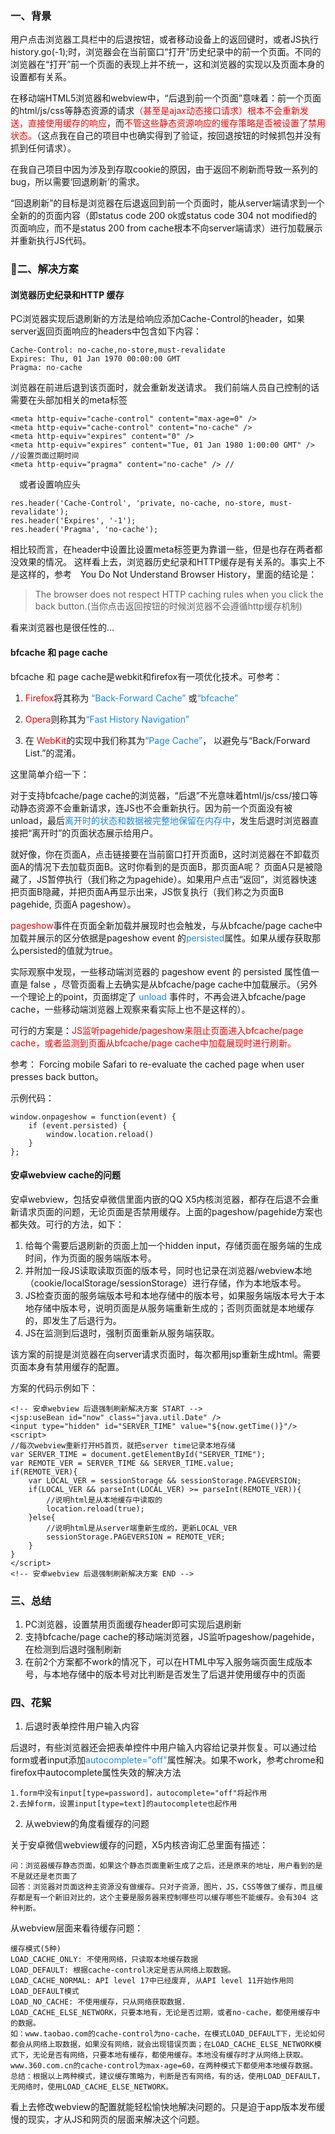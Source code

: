 ### 一、背景

用户点击浏览器工具栏中的后退按钮，或者移动设备上的返回键时，或者JS执行history.go(-1);时，浏览器会在当前窗口“打开”历史纪录中的前一个页面。不同的浏览器在“打开”前一个页面的表现上并不统一，这和浏览器的实现以及页面本身的设置都有关系。

在移动端HTML5浏览器和webview中，“后退到前一个页面”意味着：前一个页面的html/js/css等静态资源的请求<font color=#ff0000>（甚至是ajax动态接口请求）根本不会重新发送，直接使用缓存的响应</font>，而<font color=#ff0000>不管这些静态资源响应的缓存策略是否被设置了禁用状态。</font>（这点我在自己的项目中也确实得到了验证，按回退按钮的时候抓包并没有抓到任何请求）。

在我自己项目中因为涉及到存取cookie的原因，由于返回不刷新而导致一系列的bug，所以需要‘回退刷新’的需求。

“回退刷新”的目标是浏览器在后退返回到前一个页面时，能从server端请求到一个全新的的页面内容（即status code 200 ok或status code 304 not modified的页面响应，而不是status 200 from cache根本不向server端请求）进行加载展示并重新执行JS代码。

### 二、解决方案

#### 浏览器历史纪录和HTTP 缓存

PC浏览器实现后退刷新的方法是给响应添加Cache-Control的header，如果server返回页面响应的headers中包含如下内容：
```
Cache-Control: no-cache,no-store,must-revalidate
Expires: Thu, 01 Jan 1970 00:00:00 GMT
Pragma: no-cache
```
浏览器在前进后退到该页面时，就会重新发送请求。
我们前端人员自己控制的话需要在头部加相关的meta标签
```
<meta http-equiv="cache-control" content="max-age=0" />
<meta http-equiv="cache-control" content="no-cache" />
<meta http-equiv="expires" content="0" />
<meta http-equiv="expires" content="Tue, 01 Jan 1980 1:00:00 GMT" /> //设置页面过期时间
<meta http-equiv="pragma" content="no-cache" /> //
```
　或者设置响应头
```
res.header('Cache-Control', 'private, no-cache, no-store, must-revalidate');
res.header('Expires', '-1');
res.header('Pragma', 'no-cache');
```
相比较而言，在header中设置比设置meta标签更为靠谱一些，但是也存在两者都没效果的情况。
这样看上去，浏览器历史纪录和HTTP缓存是有关系的。事实上不是这样的，参考　You Do Not Understand Browser History，里面的结论是：
> The browser does not respect HTTP caching rules when you click the back button.(当你点击返回按钮的时候浏览器不会遵循http缓存机制)

看来浏览器也是很任性的…

#### bfcache 和 page cache
bfcache 和 page cache是webkit和firefox有一项优化技术。可参考：
1. <font color=#ff0000>Firefox</font>将其称为 <font color=#1C86EE>“Back-Forward Cache”</font> 或<font color=#1C86EE>“bfcache”</font>

2. <font color=#ff0000>Opera</font>则称其为<font color=#1C86EE>“Fast History Navigation”</font>
3. 在 <font color=#ff0000>WebKit</font>的实现中我们称其为<font color=#1C86EE>“Page Cache”</font>， 以避免与“Back/Forward List.”的混淆。



这里简单介绍一下：

对于支持bfcache/page cache的浏览器，“后退”不光意味着html/js/css/接口等动静态资源不会重新请求，连JS也不会重新执行。因为前一个页面没有被unload，最后<font color=#1C86EE>离开时的状态和数据被完整地保留在内存中</font>，发生后退时浏览器直接把“离开时”的页面状态展示给用户。

就好像，你在页面A，点击链接要在当前窗口打开页面B，这时浏览器在不卸载页面A的情况下去加载页面B。这时你看到的是页面B，那页面A呢？ 页面A只是被隐藏了，JS暂停执行（我们称之为pagehide）。如果用户点击“返回”，浏览器快速把页面B隐藏，并把页面A再显示出来，JS恢复执行（我们称之为页面B pagehide, 页面A pageshow）。

 <font color=#ff0000>pageshow</font>事件在页面全新加载并展现时也会触发，与从bfcache/page cache中加载并展示的区分依据是pageshow event 的<font color=#1C86EE>persisted</font>属性。如果从缓存获取那么persisted的值就为true。

实际观察中发现，一些移动端浏览器的 pageshow event 的 persisted 属性值一直是 false ，尽管页面看上去确实是从bfcache/page cache中加载展示。（另外一个理论上的point，页面绑定了 <font color=#1C86EE>unload</font> 事件时，不再会进入bfcache/page cache，一些移动端浏览器上观察来看实际上也不是这样的）。

可行的方案是：<font color=#ff0000>JS监听pagehide/pageshow来阻止页面进入bfcache/page cache，或者监测到页面从bfcache/page cache中加载展现时进行刷新。</font>

参考：
Forcing mobile Safari to re-evaluate the cached page when user presses back button。

示例代码：

```
window.onpageshow = function(event) {
    if (event.persisted) {
        window.location.reload()
    }
};
```

#### 安卓webview cache的问题

安卓webview，包括安卓微信里面内嵌的QQ X5内核浏览器，都存在后退不会重新请求页面的问题，无论页面是否禁用缓存。上面的pageshow/pagehide方案也都失效。可行的方法，如下：

1. 给每个需要后退刷新的页面上加一个hidden input，存储页面在服务端的生成时间，作为页面的服务端版本号。
2. 并附加一段JS读取读取页面的版本号，同时也记录在浏览器/webview本地（cookie/localStorage/sessionStorage）进行存储，作为本地版本号。
3. JS检查页面的服务端版本号和本地存储中的版本号，如果服务端版本号大于本地存储中版本号，说明页面是从服务端重新生成的；否则页面就是本地缓存的，即发生了后退行为。
4. JS在监测到后退时，强制页面重新从服务端获取。

该方案的前提是浏览器在向server请求页面时，每次都用jsp重新生成html。需要页面本身有禁用缓存的配置。

方案的代码示例如下：
```
<!-- 安卓webview 后退强制刷新解决方案 START -->
<jsp:useBean id="now" class="java.util.Date" />
<input type="hidden" id="SERVER_TIME" value="${now.getTime()}"/>
<script>
//每次webview重新打开H5首页，就把server time记录本地存储
var SERVER_TIME = document.getElementById("SERVER_TIME");
var REMOTE_VER = SERVER_TIME && SERVER_TIME.value;
if(REMOTE_VER){
    var LOCAL_VER = sessionStorage && sessionStorage.PAGEVERSION;
    if(LOCAL_VER && parseInt(LOCAL_VER) >= parseInt(REMOTE_VER)){
        //说明html是从本地缓存中读取的
        location.reload(true);
    }else{
        //说明html是从server端重新生成的，更新LOCAL_VER
        sessionStorage.PAGEVERSION = REMOTE_VER;
    }
}
</script>
<!-- 安卓webview 后退强制刷新解决方案 END -->
```

### 三、总结
1. PC浏览器，设置禁用页面缓存header即可实现后退刷新
2. 支持bfcache/page cache的移动端浏览器，JS监听pageshow/pagehide，在检测到后退时强制刷新
3. 在前2个方案都不work的情况下，可以在HTML中写入服务端页面生成版本号，与本地存储中的版本号对比判断是否发生了后退并使用缓存中的页面

### 四、花絮

1. 后退时表单控件用户输入内容

后退时，有些浏览器还会把表单控件中用户输入内容给记录并恢复。可以通过给form或者input添加<font color=#1C86EE>autocomplete="off"</font>属性解决。如果不work，参考chrome和firefox中autocomplete属性失效的解决方法
```
1.form中没有input[type=password]，autocomplete="off"将起作用
2.去掉form，设置input[type=text]的autocomplete也起作用
```
2. 从webview的角度看缓存的问题

关于安卓微信webview缓存的问题，X5内核咨询汇总里面有描述：
```
问：浏览器缓存静态页面，如果这个静态页面重新生成了之后，还是原来的地址，用户看到的是不是就还是老页面了
回答：浏览器对页面这种主资源没有做缓存。只对子资源，图片，JS，CSS等做了缓存，而且缓存都是有一个新旧对比的，这个主要是服务器来控制哪些可以缓存哪些不能缓存。会有304 这种判断。
```

从webview层面来看待缓存问题：
```
缓存模式(5种)
LOAD_CACHE_ONLY: 不使用网络，只读取本地缓存数据
LOAD_DEFAULT: 根据cache-control决定是否从网络上取数据。
LOAD_CACHE_NORMAL: API level 17中已经废弃, 从API level 11开始作用同LOAD_DEFAULT模式
LOAD_NO_CACHE: 不使用缓存，只从网络获取数据.
LOAD_CACHE_ELSE_NETWORK，只要本地有，无论是否过期，或者no-cache，都使用缓存中的数据。
如：www.taobao.com的cache-control为no-cache，在模式LOAD_DEFAULT下，无论如何都会从网络上取数据，如果没有网络，就会出现错误页面；在LOAD_CACHE_ELSE_NETWORK模式下，无论是否有网络，只要本地有缓存，都使用缓存。本地没有缓存时才从网络上获取。
www.360.com.cn的cache-control为max-age=60，在两种模式下都使用本地缓存数据。
总结：根据以上两种模式，建议缓存策略为，判断是否有网络，有的话，使用LOAD_DEFAULT，无网络时，使用LOAD_CACHE_ELSE_NETWORK。
```
看上去修改webview的配置就能轻松愉快地解决问题的。只是迫于app版本发布缓慢的现实，才从JS和网页的层面来解决这个问题。